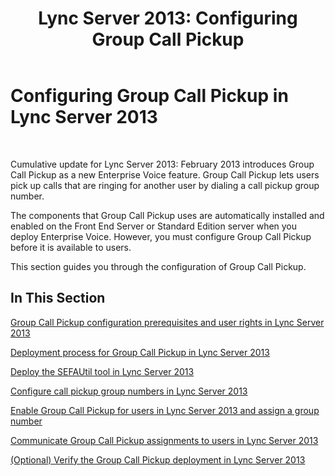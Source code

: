 ﻿---
title: 'Lync Server 2013: Configuring Group Call Pickup'
TOCTitle: Configuring Group Call Pickup
ms:assetid: b4b0a9a0-91c6-43a5-9e2b-a086caeb3f94
ms:mtpsurl: https://technet.microsoft.com/en-us/library/JJ945645(v=OCS.15)
ms:contentKeyID: 51541505
ms.date: 07/23/2014
mtps_version: v=OCS.15
---

# Configuring Group Call Pickup in Lync Server 2013

 


Cumulative update for Lync Server 2013: February 2013 introduces Group Call Pickup as a new Enterprise Voice feature. Group Call Pickup lets users pick up calls that are ringing for another user by dialing a call pickup group number.

The components that Group Call Pickup uses are automatically installed and enabled on the Front End Server or Standard Edition server when you deploy Enterprise Voice. However, you must configure Group Call Pickup before it is available to users.

This section guides you through the configuration of Group Call Pickup.

## In This Section

[Group Call Pickup configuration prerequisites and user rights in Lync Server 2013](lync-server-2013-group-call-pickup-configuration-prerequisites-and-user-rights.md)

[Deployment process for Group Call Pickup in Lync Server 2013](lync-server-2013-deployment-process-for-group-call-pickup.md)

[Deploy the SEFAUtil tool in Lync Server 2013](lync-server-2013-deploy-the-sefautil-tool.md)

[Configure call pickup group numbers in Lync Server 2013](lync-server-2013-configure-call-pickup-group-numbers.md)

[Enable Group Call Pickup for users in Lync Server 2013 and assign a group number](lync-server-2013-enable-group-call-pickup-for-users-and-assign-a-group-number.md)

[Communicate Group Call Pickup assignments to users in Lync Server 2013](lync-server-2013-communicate-group-call-pickup-assignment-to-users.md)

[(Optional) Verify the Group Call Pickup deployment in Lync Server 2013](lync-server-2013-optional-verify-the-group-call-pickup-deployment.md)


